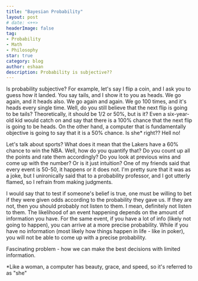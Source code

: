 ```yaml
---
title: "Bayesian Probability"
layout: post
# date: <++>
headerImage: false
tag:
- Probability
- Math
- Philosophy
star: true
category: blog
author: eshaan 
description: Probability is subjective??
---
```

Is probability subjective? For example, let's say I flip a coin, and I ask you to guess how it landed. You say tails, and I show it to you as heads. We go again, and it heads also. We go again and again. We go 100 times, and it's heads every single time. Well, do you still believe that the next flip is going to be tails? Theoretically, it should be 1/2 or 50%, but is it? Even a six-year-old kid would catch on and say that there is a 100% chance that the next flip is going to be heads. On the other hand, a computer that is fundamentally objective is going to say that it is a 50% chance. Is she* right?? Hell no!

Let's talk about sports? What does it mean that the Lakers have a 60% chance to win the NBA. Well, how do you quantify that? Do you count up all the points and rate them accordingly? Do you look at previous wins and come up with the number? Or is it just intuition? One of my friends said that every event is  50-50, it happens or it does not. I'm pretty sure that it was as a joke, but I unironically said that to a probability professor, and I got utterly flamed, so I refrain from making judgments.

I would say that to test if someone's belief is true, one must be willing to bet if they were given odds according to the probability they gave us. If they are not, then you should probably not listen to them. I mean, definitely not listen to them. The likelihood of an event happening depends on the amount of information you have. For the same event, if you have a lot of info (likely not going to happen), you can arrive at a more precise probability. While if you have no information (most likely how things happen in life - like in poker), you will not be able to come up with a precise probability.

Fascinating problem - how we can make the best decisions with limited information.

*Like a woman, a computer has beauty, grace, and speed, so it's referred to as "she"
